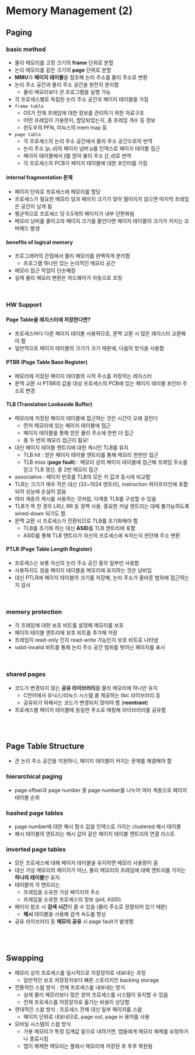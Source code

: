 # Memory Management (2)

## Paging
### basic method
* 물리 메모리를 고정 크기의 **frame** 단위로 분할
* 논리 메모리를 같은 크기의 **page** 단위로 분할
* **MMU**가 **페이지 테이블**을 참조해 논리 주소를 물리 주소로 변환
* 논리 주소 공간과 물리 주소 공간을 완전히 분리함
    * 물리 메모리보다 큰 프로그램을 실행 가능
* 각 프로세스별로 독립된 논리 주소 공간과 페이지 테이블을 가짐
* `frame table`
    * OS가 전체 프레임에 대한 정보를 관리하기 위한 자료구조
    * 어떤 프레임이 가용한지, 할당되었는지, 총 프레임 개수 등 정보
    * 윈도우의 PFN, 리눅스의 mem map 등
* `page table`
    * 각 프로세스의 논리 주소 공간에서 물리 주소 공간으로의 번역
    * 논리 주소 $[p,d]$의 페이지 넘버 p를 인덱스로 페이지 테이블 접근
    * 페이지 테이블에서 $f$를 얻어 물리 주소 $[f,d]$로 번역
    * 각 프로세스의 PCB가 페이지 테이블에 대한 포인터를 가짐

#### internal fragmentation 문제
* 페이지 단위로 프로세스에 메모리를 할당
* 프로세스가 필요한 메모리 양과 페이지 크기가 맞아 떨어지지 않으면 마지막 프레임은 공간이 남게 됨
* 평균적으로 프로세스 당 0.5개의 페이지가 내부 단편화됨
* 메모리 낭비를 줄이고자 페이지 크기를 줄인다면 페이지 테이블의 크기가 커지는 오버헤드 발생

#### benefits of logical memory
* 프로그래머의 관점에서 물리 메모리를 완벽하게 분리함
    * 프로그램 하나만 있는 논리적인 메모리 공간
* 메모리 접근 작업이 단순해짐
* 실제 물리 메모리 변환은 하드웨어가 자동으로 조정

<br/>

### HW Support
#### Page Table을 레지스터에 저장한다면?
* 프로세스마다 다른 페이지 테이블 사용하므로, 문맥 교환 시 많은 레지스터 교환해야 함
* 일반적으로 페이지 테이블의 크기가 크기 때문에, 다음의 방식을 사용함

#### PTBR (Page Table Base Register)
* 메모리에 저장된 페이지 테이블의 시작 주소를 저장하는 레지스터
* 문맥 교환 시 PTBR의 값을 대상 프로세스의 PCB에 있는 페이지 테이블 포인터 주소로 변경

#### TLB (Translation Lookaside Buffer)
* 메모리에 저장된 페이지 테이블에 접근하는 것은 시간이 오래 걸린다
    * 먼저 메모리에 있는 페이지 테이블에 접근
    * 페이지 테이블을 통해 얻은 물리 주소에 한번 더 접근
    * 총 두 번의 메모리 접근이 필요!
* 대신 페이지 테이블 엔트리에 대한 캐시인 TLB를 유지
    * TLB hit : 얻은 페이지 테이블 엔트리를 통해 메모리 한번만 접근
    * TLB miss (**page fault**) : 메모리 상의 페이지 테이블에 접근해 프레임 주소를 얻고 TLB 갱신. 총 2번 메모리 접근
* associative : 페이지 번호를 TLB의 모든 키 값과 동시에 비교함
* TLB는 크기가 매우 작은 대신 (32~1024 엔트리), instruction 파이프라인에 포함되어 성능에 손실이 없음
* 여러 계층의 캐시를 사용하는 것처럼, 다계층 TLB를 구성할 수 있음
* TLB가 꽉 찬 경우 LRU, RR 등 정책 사용. 중요한 커널 엔트리는 대체 불가능하도록 wired-down 되기도 함.
* 문맥 교환 시 프로세스가 전환되므로 TLB를 초기화해야 함
    * TLB를 초기화 하는 대신 **ASID**를 TLB 엔트리에 포함
    * ASID를 통해 TLB 엔트리가 자신의 프로세스에 속하는지 판단해 주소 변환

#### PTLR (Page Table Length Register)
* 프로세스는 보통 자신의 논리 주소 공간 중의 일부만 사용함
* 사용하지도 않을 페이지 테이블을 메모리에 유지하는 것은 낭비임
* 대신 PTLR에 페이지 테이블의 크기를 저장해, 논리 주소가 올바른 범위에 접근하는지 검사

<br/>

### memory protection
* 각 프레임에 대한 보호 비트를 설정해 메모리를 보호
* 페이지 테이블 엔트리에 보호 비트를 추가해 저장
* 프레임이 read-only 인지 read-write 가능인지 보호 비트로 나타냄
* valid-invalid 비트를 통해 논리 주소 공간 범위를 벗어난 페이지를 표시

<br/>

### shared pages
* 코드가 변경되지 않는 **공유 라이브러리**를 물리 메모리에 하나만 유지
    * C언어에서 유닉스/리눅스 시스템 콜 제공하는 libc 라이브러리 등
    * 공유되기 위해서는 코드가 변경되지 않아야 함 (**reentrant**)
* 프로세스별 페이지 테이블에 동일한 주소로 매핑해 라이브러리를 공유함

<br/>
<br/>

## Page Table Structure
* 큰 논리 주소 공간을 지원하니, 페이지 테이블이 커지는 문제를 해결해야 함

### hierarchical paging
* page offset과 page number 중 page number를 나누어 여러 계층으로 페이지 테이블 순회

### hashed page tables
* page number에 대한 해시 함수 값을 인덱스로 가지는 clustered 해시 테이블
* 해시 테이블의 엔트리는 해시 값이 같은 페이지 테이블 엔트리의 연결 리스트

### inverted page tables
* 모든 프로세스에 대해 페이지 테이블을 유지하면 메모리 사용량이 큼
* 대신 가상 메모리의 페이지가 아닌, 물리 메모리의 프레임에 대해 엔트리를 가지는 **하나의 테이블**만 유지
* 테이블의 각 엔트리는
    * 프레임을 소유한 가상 페이지의 주소
    * 프레임을 소유한 프로세스의 정보 (pid, ASID)
* 페이지 참조 시 **검색 시간**이 클 수 있음 (물리 주소로 정렬되어 있기 때문)
    * **해시** 테이블을 사용해 검색 속도를 향상
* 공유 라이브러리 등 **메모리 공유** 시 page fault가 발생함


<br/>
<br/>

## Swapping
* 메모리 상의 프로세스를 일시적으로 저장장치로 내보내는 과정
    * 일반적인 보조 저장장치보다 빠른 스토리지인 backing storage
* 전통적인 스왑 방식 : 전체 프로세스를 내보내는 방식
    * 실제 물리 메모리보다 많은 양의 프로세스를 시스템이 유지할 수 있음
    * 전체 프로세스를 저장장치로 옮기는 비용이 상당함
* 현대적인 스왑 방식 : 프로세스 전체 대신 일부 페이지를 스왑
    * 페이지 단위로 내보내므로, page out, page in 용어를 사용
* 모바일 시스템의 스왑 방식
    * 가용 메모리가 특정 임계값 밑으로 내려가면, 앱들에게 메모리 해제를 요청하거나 종료시킴
    * 앱이 해제한 메모리는 플래시 메모리에 저장된 후 추후 복원됨